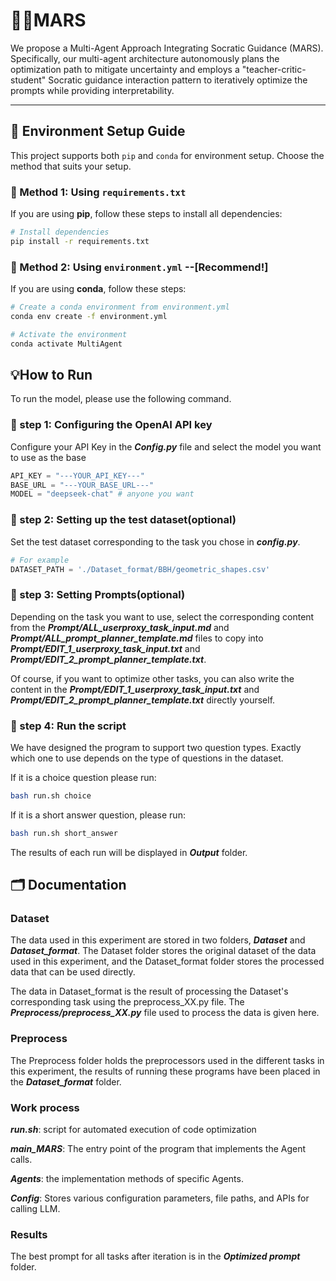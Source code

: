 # 🧝‍♀️MARS

We propose a Multi-Agent Approach Integrating Socratic Guidance (MARS). Specifically, our multi-agent architecture autonomously plans the optimization path to mitigate uncertainty and employs a "teacher-critic-student" Socratic guidance interaction pattern to iteratively optimize the prompts while providing interpretability. 

----------------------------------------------


## 📌 Environment Setup Guide

This project supports both `pip` and `conda` for environment setup. Choose the method that suits your setup.

### 🔹 Method 1: Using `requirements.txt` 

If you are using **pip**, follow these steps to install all dependencies:

```bash
# Install dependencies
pip install -r requirements.txt
```

### 🔹 Method 2: Using `environment.yml` --[Recommend!]

If you are using **conda**, follow these steps:

```bash
# Create a conda environment from environment.yml
conda env create -f environment.yml

# Activate the environment
conda activate MultiAgent
```



## 💡How to Run 

To run the model, please use the following command.

### 🔹 step 1: Configuring the OpenAI API key

Configure your API Key in the ***Config.py*** file and select the model you want to use as the base

```python
API_KEY = "---YOUR_API_KEY---"
BASE_URL = "---YOUR_BASE_URL---"
MODEL = "deepseek-chat" # anyone you want
```



### 🔹 step 2: Setting up the test dataset(optional)

Set the test dataset corresponding to the task you chose in ***config.py***.

```python
# For example
DATASET_PATH = './Dataset_format/BBH/geometric_shapes.csv'
```



### 🔹 step 3: Setting Prompts(optional)

Depending on the task you want to use, select the corresponding content from the ***Prompt/ALL_userproxy_task_input.md*** and ***Prompt/ALL_prompt_planner_template.md*** files to copy into ***Prompt/EDIT_1_userproxy_task_input.txt*** and ***Prompt/EDIT_2_prompt_planner_template.txt***.

Of course, if you want to optimize other tasks, you can also write the content in the ***Prompt/EDIT_1_userproxy_task_input.txt*** and ***Prompt/EDIT_2_prompt_planner_template.txt*** directly yourself.



### 🔹 step 4: Run the script

We have designed the program to support two question types. Exactly which one to use depends on the type of questions in the dataset.

If it is a choice question please run:

```bash
bash run.sh choice
```

If it is a short answer question, please run:

```bash
bash run.sh short_answer
```

The results of each run will be displayed in ***Output*** folder.

## 🗂️ Documentation

### Dataset 

The data used in this experiment are stored in two folders, ***Dataset*** and ***Dataset_format***. The Dataset folder stores the original dataset of the data used in this experiment, and the Dataset_format folder stores the processed data that can be used directly.

The data in Dataset_format is the result of processing the Dataset's corresponding task using the preprocess_XX.py file. The ***Preprocess/preprocess_XX.py*** file used to process the data is given here.



### Preprocess
The Preprocess folder holds the preprocessors used in the different tasks in this experiment, the results of running these programs have been placed in the ***Dataset_format*** folder.



### Work process

***run.sh***: script for automated execution of code optimization

***main_MARS***: The entry point of the program that implements the Agent calls.

***Agents***: the implementation methods of specific Agents.

***Config***: Stores various configuration parameters, file paths, and APIs for calling LLM.



### Results

The best prompt for all tasks after iteration is in the ***Optimized prompt*** folder.